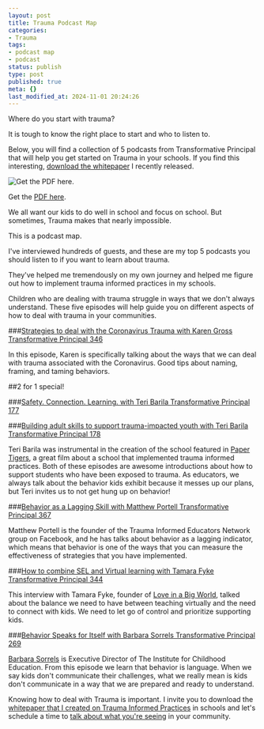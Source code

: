 ```yaml
---
layout: post
title: Trauma Podcast Map
categories:
- Trauma
tags:
- podcast map
- podcast
status: publish
type: post
published: true
meta: {}
last_modified_at: 2024-11-01 20:24:26
---
```


Where do you start with trauma?

It is tough to know the right place to start and who to listen to.

Below, you will find a collection of 5 podcasts from Transformative Principal that will help you get started on Trauma in your schools. If you find this interesting, 
[download the whitepaper](https://pages.jethrojones.com) I recently released.












































  

    
  
    
![Get the PDF here.](/squarespace_images/content_v1_4fffa949e4b0b4590d67b4e7_1622049689340-09BSA125J588G9JUNAEC_Trauma+Podcast+Map.jpg_)
        
          
        

        
          
          
Get the 
[PDF here](https://www.dropbox.com/s/0f5jlh3djspep3l/Trauma%20Podcast%20Map-2.pdf?dl=0).
  


  



We all want our kids to do well in school and focus on school. But sometimes, Trauma makes that nearly impossible.

This is a podcast map.

I've interviewed hundreds of guests, and these are my top 5 podcasts you should listen to if you want to learn about trauma.

They've helped me tremendously on my own journey and helped me figure out how to implement trauma informed practices in my schools.

Children who are dealing with trauma struggle in ways that we don't always understand. These five episodes will help guide you on different aspects of how to deal with trauma in your communities.

###[Strategies to deal with the Coronavirus Trauma with Karen Gross Transformative Principal 346](https://jethrojones.com/podcast/episode346/)


In this episode, Karen is specifically talking about the ways that we can deal with trauma associated with the Coronavirus. Good tips about naming, framing, and taming behaviors.

##2 for 1 special!


###[Safety. Connection. Learning. with Teri Barila Transformative Principal 177](https://www.jethrojones.com/podcast/episode177)


###[Building adult skills to support trauma-impacted youth with Teri Barila Transformative Principal 178](https://jethrojones.com/podcast/episode178/)


Teri Barila was instrumental in the creation of the school featured in 
[Paper Tigers](https://www.imdb.com/title/tt4076258/), a great film about a school that implemented trauma informed practices. Both of these episodes are awesome introductions about how to support students who have been exposed to trauma. As educators, we always talk about the behavior kids exhibit because it messes up our plans, but Teri invites us to not get hung up on behavior!

###[Behavior as a Lagging Skill with Matthew Portell Transformative Principal 367](https://jethrojones.com/podcast/episode367)


Matthew Portell is the founder of the Trauma Informed Educators Network group on Facebook, and he has talks about behavior as a lagging indicator, which means that behavior is one of the ways that you can measure the effectiveness of strategies that you have implemented.

###[How to combine SEL and Virtual learning with Tamara Fyke Transformative Principal 344](https://jethrojones.com/podcast/episode344)


This interview with Tamara Fyke, founder of 
[Love in a Big World](https://loveinabigworld.org), talked about the balance we need to have between teaching virtually and the need to connect with kids. We need to let go of control and prioritize supporting kids.

###[Behavior Speaks for Itself with Barbara Sorrels Transformative Principal 269](https://jethrojones.com/podcast/episode269/)


[Barbara Sorrels](http://www.drbarbarasorrels.com/) is Executive Director of The Institute for Childhood Education. From this episode we learn that behavior is language. When we say kids don't communicate their challenges, what we really mean is kids don't communicate in a way that we are prepared and ready to understand.

Knowing how to deal with Trauma is important. I invite you to download the 
[whitepaper that I created on Trauma Informed Practices](https://transformative-principal.ck.page/055ea4227e) in schools and let's schedule a time to 
[talk about what you're seeing](http://calendly.com/jethro-jones/let-s-talk-trauma) in your community.
